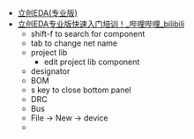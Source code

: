 - [立创EDA(专业版)](https://pro.lceda.cn/editor)
- [立创EDA专业版快速入门培训！_哔哩哔哩_bilibili](https://www.bilibili.com/video/BV1cS4y167uK?spm_id_from=333.788.top_right_bar_window_default_collection.content.click)
	- shift-f to search for component
	- tab to change net name
	- project lib
		- edit project lib component
	- designator
	- BOM
	- s key to close bottom panel
	- DRC
	- Bus
	- File -> New -> device
	- 